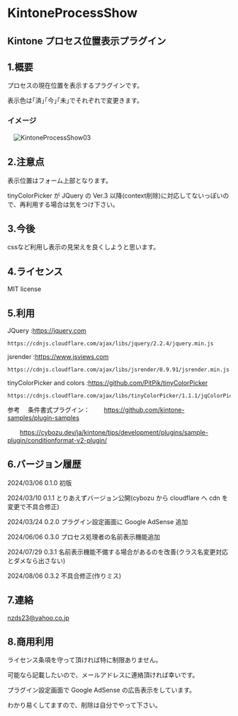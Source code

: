 # KintoneProcessShow

## Kintone プロセス位置表示プラグイン

## 1.概要

プロセスの現在位置を表示するプラグインです。

表示色は｢済｣｢今｣｢未｣でそれぞれで変更きます。

### イメージ

　![KintoneProcessShow03](https://github.com/noz-23/KintoneProcessShow/assets/160399039/10fb28f0-a625-4dfb-9a34-0bfba1bbdd08)


## 2.注意点

表示位置はフォーム上部となります。

tinyColorPicker が JQuery の Ver.3 以降(context削除)に対応してないっぽいので、再利用する場合は気をつけ下さい。

## 3.今後

cssなど利用し表示の見栄えを良くしようと思います。

## 4.ライセンス

MIT license

## 5.利用

JQuery   :https://jquery.com

    https://cdnjs.cloudflare.com/ajax/libs/jquery/2.2.4/jquery.min.js


jsrender :https://www.jsviews.com

    https://cdnjs.cloudflare.com/ajax/libs/jsrender/0.9.91/jsrender.min.js


tinyColorPicker and colors :https://github.com/PitPik/tinyColorPicker

    https://cdnjs.cloudflare.com/ajax/libs/tinyColorPicker/1.1.1/jqColorPicker.min.js

参考
　条件書式プラグイン：
　　https://github.com/kintone-samples/plugin-samples

　　https://cybozu.dev/ja/kintone/tips/development/plugins/sample-plugin/conditionformat-v2-plugin/


## 6.バージョン履歴

 2024/03/06 0.1.0 初版 

 2024/03/10 0.1.1 とりあえずバージョン公開(cybozu から cloudflare へ cdn を変更で不具合修正)

 2024/03/24 0.2.0 プラグイン設定画面に Google AdSense 追加

 2024/06/06 0.3.0 プロセス処理者の名前表示機能追加

 2024/07/29 0.3.1 名前表示機能不備する場合があるのを改善(クラス名変更対応とダメなら出さない)

 2024/08/06 0.3.2 不具合修正(作りミス)
 
## 7.連絡

nzds23@yahoo.co.jp

## 8.商用利用

ライセンス条項を守って頂ければ特に制限ありません。

可能なら記載したいので、メールアドレスに連絡頂ければ幸いです。

プラグイン設定画面で Google AdSense の広告表示をしています。

わかり易くしてますので、削除は自分でやって下さい。


